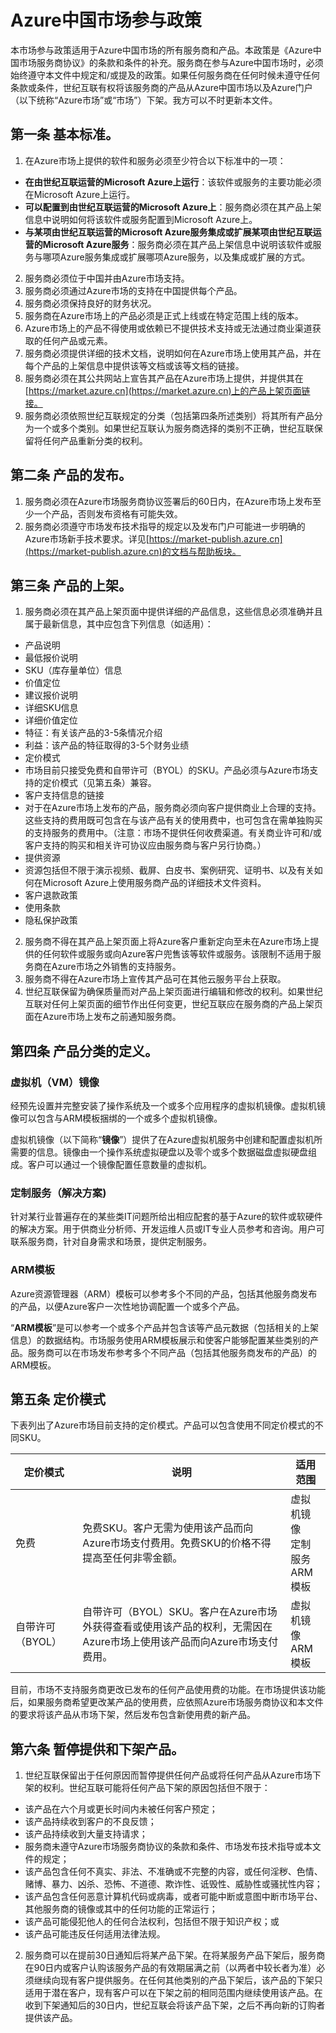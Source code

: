 

# Azure中国市场参与政策

本市场参与政策适用于Azure中国市场的所有服务商和产品。本政策是《Azure中国市场服务商协议》的条款和条件的补充。服务商在参与Azure中国市场时，必须始终遵守本文件中规定和/或提及的政策。如果任何服务商在任何时候未遵守任何条款或条件，世纪互联有权将该服务商的产品从Azure中国市场以及Azure门户（以下统称“Azure市场”或“市场”）下架。我方可以不时更新本文件。

## 第一条 基本标准。

1. 在Azure市场上提供的软件和服务必须至少符合以下标准中的一项：
  - **在由世纪互联运营的Microsoft Azure上运行**：该软件或服务的主要功能必须在Microsoft Azure上运行。
  - **可以配置到由世纪互联运营的Microsoft Azure上**：服务商必须在其产品上架信息中说明如何将该软件或服务配置到Microsoft Azure上。
  - **与某项由世纪互联运营的Microsoft Azure服务集成或扩展某项由世纪互联运营的Microsoft Azure服务**：服务商必须在其产品上架信息中说明该软件或服务与哪项Azure服务集成或扩展哪项Azure服务，以及集成或扩展的方式。
2. 服务商必须位于中国并由Azure市场支持。
3. 服务商必须通过Azure市场的支持在中国提供每个产品。
4. 服务商必须保持良好的财务状况。
5. 服务商在Azure市场上的产品必须是正式上线或在特定范围上线的版本。
6. Azure市场上的产品不得使用或依赖已不提供技术支持或无法通过商业渠道获取的任何产品或元素。
7. 服务商必须提供详细的技术文档，说明如何在Azure市场上使用其产品，并在每个产品的上架信息中提供该等文档或该等文档的链接。
8. 服务商必须在其公共网站上宣告其产品在Azure市场上提供，并提供其在[https://market.azure.cn](https://market.azure.cn)上的产品上架页面链接。
9. 服务商必须依照世纪互联规定的分类（包括第四条所述类别）将其所有产品分为一个或多个类别。如果世纪互联认为服务商选择的类别不正确，世纪互联保留将任何产品重新分类的权利。

## 第二条 产品的发布。
1. 服务商必须在Azure市场服务商协议签署后的60日内，在Azure市场上发布至少一个产品，否则发布资格有可能失效。
2. 服务商必须遵守市场发布技术指导的规定以及发布门户可能进一步明确的Azure市场新手技术要求。详见[https://market-publish.azure.cn](https://market-publish.azure.cn)的文档与帮助板块。

## 第三条 产品的上架。
1. 服务商必须在其产品上架页面中提供详细的产品信息，这些信息必须准确并且属于最新信息，其中应包含下列信息（如适用）：
  - 产品说明
  - 最低报价说明
  - SKU（库存量单位）信息
  - 价值定位
  - 建议报价说明
  - 详细SKU信息
  - 详细价值定位
  - 特征：有关该产品的3-5条情况介绍
  - 利益：该产品的特征取得的3-5个财务业绩
  - 定价模式
  - 市场目前只接受免费和自带许可（BYOL）的SKU。产品必须与Azure市场支持的定价模式（见第五条）兼容。
  - 客户支持信息的链接
  - 对于在Azure市场上发布的产品，服务商必须向客户提供商业上合理的支持。这些支持的费用既可包含在与该产品有关的使用费中，也可包含在需单独购买的支持服务的费用中。（注意：市场不提供任何收费渠道。有关商业许可和/或客户支持的购买和相关许可协议应由服务商与客户另行协商。）
  - 提供资源
  - 资源包括但不限于演示视频、截屏、白皮书、案例研究、证明书、以及有关如何在Microsoft Azure上使用服务商产品的详细技术文件资料。
  - 客户退款政策
  - 使用条款
  - 隐私保护政策
2. 服务商不得在其产品上架页面上将Azure客户重新定向至未在Azure市场上提供的任何软件或服务或向Azure客户兜售该等软件或服务。该限制不适用于服务商在Azure市场之外销售的支持服务。
3. 服务商不得在Azure市场上宣传其产品可在其他云服务平台上获取。
4. 世纪互联保留为确保质量而对产品上架页面进行编辑和修改的权利。如果世纪互联对任何上架页面的细节作出任何变更，世纪互联应在服务商的产品上架页面在Azure市场上发布之前通知服务商。

## 第四条 产品分类的定义。

### 虚拟机（VM）镜像
经预先设置并完整安装了操作系统及一个或多个应用程序的虚拟机镜像。虚拟机镜像可以包含与ARM模板捆绑的一个或多个虚拟机镜像。

虚拟机镜像（以下简称“**镜像**”）提供了在Azure虚拟机服务中创建和配置虚拟机所需要的信息。镜像由一个操作系统虚拟硬盘以及零个或多个数据磁盘虚拟硬盘组成。客户可以通过一个镜像配置任意数量的虚拟机。

### 定制服务（解决方案)
针对某行业普遍存在的某些类IT问题所给出相应配套的基于Azure的软件或软硬件的解决方案。用于供商业分析师、开发运维人员或IT专业人员参考和咨询。用户可联系服务商，针对自身需求和场景，提供定制服务。

### ARM模板
Azure资源管理器（ARM）模板可以参考多个不同的产品，包括其他服务商发布的产品，以便Azure客户一次性地协调配置一个或多个产品。

“**ARM模板**”是可以参考一个或多个产品并包含该等产品元数据（包括相关的上架信息）的数据结构。市场服务使用ARM模板展示和使客户能够配置某些类别的产品。服务商可以在市场发布参考多个不同产品（包括其他服务商发布的产品）的ARM模板。

## 第五条 定价模式
下表列出了Azure市场目前支持的定价模式。产品可以包含使用不同定价模式的不同SKU。

| **定价模式** | **说明** | **适用范围** |
| --- | --- | --- |
|免费|免费SKU。客户无需为使用该产品而向Azure市场支付费用。免费SKU的价格不得提高至任何非零金额。|虚拟机镜像<br/>定制服务<br/>ARM模板|
|自带许可（BYOL）|自带许可（BYOL）SKU。客户在Azure市场外获得查看或使用该产品的权利，无需因在Azure市场上使用该产品而向Azure市场支付费用。|虚拟机镜像<br/>ARM模板|

目前，市场不支持服务商更改已发布的任何产品使用费的功能。在市场提供该功能后，如果服务商希望更改某产品的使用费，应依照Azure市场服务商协议和本文件的要求将该产品从市场下架，然后发布包含新使用费的新产品。

## 第六条 暂停提供和下架产品。

1. 世纪互联保留出于任何原因而暂停提供任何产品或将任何产品从Azure市场下架的权利。世纪互联可能将任何产品下架的原因包括但不限于：
  - 该产品在六个月或更长时间内未被任何客户预定；
  - 该产品持续收到客户的不良反馈；
  - 该产品持续收到大量支持请求；
  - 服务商未遵守Azure市场服务商协议的条款和条件、市场发布技术指导或本文件的规定；
  - 该产品包含任何不真实、非法、不准确或不完整的内容，或任何淫秽、色情、赌博、暴力、凶杀、恐怖、不道德、欺诈性、诋毁性、威胁性或骚扰性内容；
  - 该产品包含任何恶意计算机代码或病毒，或者可能中断或意图中断市场平台、其他服务商的镜像或其中的任何功能的正常运行；
  - 该产品可能侵犯他人的任何合法权利，包括但不限于知识产权；或
  - 该产品可能违反任何适用法律法规。
2. 服务商可以在提前30日通知后将某产品下架。在将某服务产品下架后，服务商在90日内或客户认购该服务产品的有效期届满之前（以两者中较长者为准）必须继续向现有客户提供服务。在任何其他类别的产品下架后，该产品的下架只适用于潜在客户，现有客户可以在下架之前的相同范围内继续使用该产品。在收到下架通知后的30日内，世纪互联会将该产品下架，之后不再向新的订购者提供该产品。